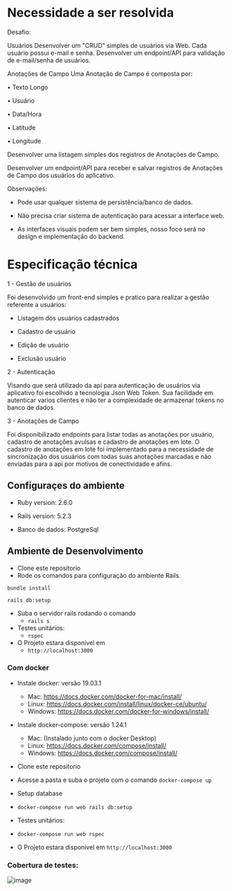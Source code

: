 
# Necessidade a ser resolvida
Desafio:

Usuários Desenvolver um "CRUD" simples de usuários via Web. Cada usuário possui e-mail e senha. Desenvolver um endpoint/API para validação de e-mail/senha de usuários.

Anotações de Campo Uma Anotação de Campo é composta por:

• Texto Longo

• Usuário

• Data/Hora

• Latitude

• Longitude

Desenvolver uma listagem simples dos registros de Anotações de Campo.

Desenvolver um endpoint/API para receber e salvar registros de Anotações de Campo dos usuários do aplicativo.

Observações:

- Pode usar qualquer sistema de persistência/banco de dados.

- Não precisa criar sistema de autenticação para acessar a interface web.

- As interfaces visuais podem ser bem simples, nosso foco será no design e implementação do backend.

# Especificação técnica

1 - Gestão de usuários

Foi desenvolvido um front-end simples e pratico para realizar a gestão referente a usuários:

* Listagem dos usuários cadastrados

* Cadastro de usuário

* Edição de usuário

* Exclusão usuário

2 - Autenticação

Visando que será utilizado da api para autenticação de usuários via aplicativo foi escolhido a tecnologia Json Web Token.
Sua facilidade em autenticar varios clientes e não ter a complexidade de armazenar tokens no banco de dados.

3 - Anotações de Campo

Foi disponibilizado endpoints para listar todas as anotações por usuário, cadastro de anotações avulsas e cadastro de anotações em lote.
O cadastro de anotações em lote foi implementado para a necessidade de sincronização dos usuários com todas suas anotações marcadas e não enviadas para a api por motivos de conectividade e afins.

## Configuraçes do ambiente

* Ruby version: 2.6.0

* Rails version: 5.2.3

* Banco de dados: PostgreSql

## Ambiente de Desenvolvimento
* Clone este repositorio
* Rode os comandos para configuração do ambiente Rails.

 `bundle install`

`rails db:setup`

* Suba o servidor rails rodando o comando  
  - `rails s`
* Testes unitários: 
  - `rspec`
* O Projeto estara disponivel em 
  - `http://localhost:3000`


### Com docker
* Instale docker: versão 19.03.1
     - Mac: 
        https://docs.docker.com/docker-for-mac/install/
     - Linux:
        https://docs.docker.com/install/linux/docker-ce/ubuntu/
     - Windows:
        https://docs.docker.com/docker-for-windows/install/

* Instale docker-compose: versão 1.24.1
    - Mac: 
        (Instalado junto com o docker Desktop)
     - Linux:
        https://docs.docker.com/compose/install/
     - Windows:
        https://docs.docker.com/compose/install/

* Clone este repositorio
* Acesse a pasta e suba o projeto com o comando `docker-compose up`
* Setup database 
 - `docker-compose run web rails db:setup`
* Testes unitários:
 - `docker-compose run web rspec`
* O Projeto estara disponivel em `http://localhost:3000`

### Cobertura de testes:
![image](https://user-images.githubusercontent.com/25302676/62994251-4d3c8e80-be31-11e9-9b01-a3a189e0bc8e.png)




